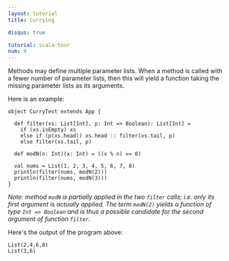```yaml
---
layout: tutorial
title: Currying

disqus: true

tutorial: scala-tour
num: 9
---
```


Methods may define multiple parameter lists. When a method is called with a fewer number of parameter lists, then this will yield a function taking the missing parameter lists as its arguments.

Here is an example:

    object CurryTest extends App {
    
      def filter(xs: List[Int], p: Int => Boolean): List[Int] =
        if (xs.isEmpty) xs
        else if (p(xs.head)) xs.head :: filter(xs.tail, p)
        else filter(xs.tail, p)
    
      def modN(n: Int)(x: Int) = ((x % n) == 0)
    
      val nums = List(1, 2, 3, 4, 5, 6, 7, 8)
      println(filter(nums, modN(2)))
      println(filter(nums, modN(3)))
    }

_Note: method `modN` is partially applied in the two `filter` calls; i.e. only its first argument is actually applied. The term `modN(2)` yields a function of type `Int => Boolean` and is thus a possible candidate for the second argument of function `filter`._

Here's the output of the program above:

    List(2,4,6,8)
    List(3,6)
